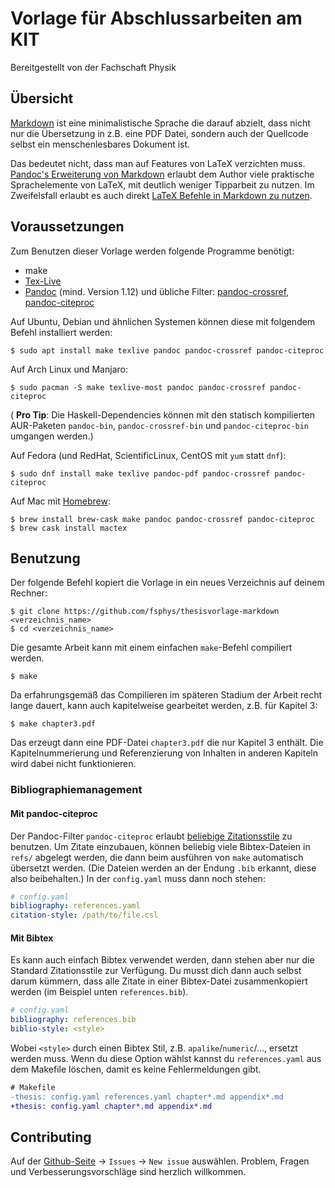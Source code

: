 # Vorlage für Abschlussarbeiten am KIT
Bereitgestellt von der Fachschaft Physik

## Übersicht
[Markdown](https://daringfireball.net/projects/markdown/)
ist eine minimalistische Sprache die darauf abzielt,
dass nicht nur die Übersetzung in z.B. eine PDF Datei,
sondern auch der Quellcode selbst ein menschenlesbares Dokument ist.

Das bedeutet nicht, dass man auf Features von LaTeX verzichten muss.
[Pandoc's Erweiterung von Markdown](https://pandoc.org/MANUAL.html)
erlaubt dem Author viele praktische Sprachelemente von LaTeX,
mit deutlich weniger Tipparbeit zu nutzen.
Im Zweifelsfall erlaubt es auch direkt
[LaTeX Befehle in Markdown zu nutzen](https://pandoc.org/MANUAL.html#extension-raw_tex).

## Voraussetzungen
Zum Benutzen dieser Vorlage werden folgende Programme benötigt:

* make
* [Tex-Live](https://tug.org/texlive/)
* [Pandoc](https://pandoc.org) (mind. Version 1.12)
  und übliche Filter:
  [pandoc-crossref](https://github.com/lierdakil/pandoc-crossref),
  [pandoc-citeproc](https://github.com/jgm/pandoc-citeproc)

Auf Ubuntu, Debian und ähnlichen Systemen
können diese mit folgendem Befehl installiert werden:

    $ sudo apt install make texlive pandoc pandoc-crossref pandoc-citeproc

Auf Arch Linux und Manjaro:

    $ sudo pacman -S make texlive-most pandoc pandoc-crossref pandoc-citeproc

( **Pro Tip**: Die Haskell-Dependencies können mit den statisch kompilierten AUR-Paketen
`pandoc-bin`, `pandoc-crossref-bin` und `pandoc-citeproc-bin` umgangen werden.)

Auf Fedora (und RedHat, ScientificLinux, CentOS mit `yum` statt `dnf`):

    $ sudo dnf install make texlive pandoc-pdf pandoc-crossref pandoc-citeproc
    
Auf Mac mit [Homebrew](https://brew.sh):

    $ brew install brew-cask make pandoc pandoc-crossref pandoc-citeproc
    $ brew cask install mactex

## Benutzung
Der folgende Befehl kopiert die Vorlage in ein neues Verzeichnis auf deinem Rechner:

    $ git clone https://github.com/fsphys/thesisvorlage-markdown <verzeichnis_name>
    $ cd <verzeichnis_name>

Die gesamte Arbeit kann mit einem einfachen `make`-Befehl compiliert werden.

    $ make

Da erfahrungsgemäß das Compilieren im späteren Stadium der Arbeit recht lange dauert,
kann auch kapitelweise gearbeitet werden, z.B. für Kapitel 3:

    $ make chapter3.pdf

Das erzeugt dann eine PDF-Datei `chapter3.pdf` die nur Kapitel 3 enthält.
Die Kapitelnummerierung und Referenzierung von Inhalten in anderen Kapiteln
wird dabei nicht funktionieren.

### Bibliographiemanagement

#### Mit pandoc-citeproc
Der Pandoc-Filter `pandoc-citeproc` erlaubt
[beliebige Zitationsstile](https://github.com/citation-style-language/styles)
zu benutzen.
Um Zitate einzubauen, können beliebig viele Bibtex-Dateien in `refs/` abgelegt werden,
die dann beim ausführen von `make` automatisch übersetzt werden.
(Die Dateien werden an der Endung `.bib` erkannt, diese also beibehalten.)
In der `config.yaml` muss dann noch stehen:
```yaml
# config.yaml
bibliography: references.yaml
citation-style: /path/to/file.csl
```

#### Mit Bibtex
Es kann auch einfach Bibtex verwendet werden,
dann stehen aber nur die Standard Zitationsstile zur Verfügung.
Du musst dich dann auch selbst darum kümmern,
dass alle Zitate in einer Bibtex-Datei zusammenkopiert werden
(im Beispiel unten `references.bib`).
```yaml
# config.yaml
bibliography: references.bib
biblio-style: <style>
```
Wobei `<style>` durch einen Bibtex Stil, z.B. `apalike`/`numeric`/…, ersetzt werden muss.
Wenn du diese Option wählst kannst du `references.yaml` aus dem Makefile löschen,
damit es keine Fehlermeldungen gibt.
```diff
# Makefile
-thesis: config.yaml references.yaml chapter*.md appendix*.md
+thesis: config.yaml chapter*.md appendix*.md
```

## Contributing
Auf der [Github-Seite](https://github.com/fsphys/thesisvorlage-markdown) -> `Issues` -> `New issue` auswählen.
Problem, Fragen und Verbesserungsvorschläge sind herzlich willkommen.
